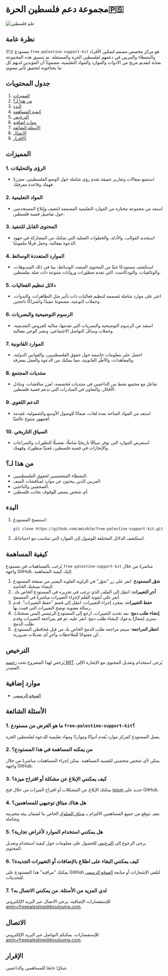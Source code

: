 # مجموعة دعم فلسطين الحرة🇵🇸

![علم فلسطين](https://static-00.iconduck.com/assets.00/flag-palestinian-territories-emoji-2048x1279-4hg6y8w5.png)

## نظرة عامة

🇵🇸 مستودع `free-palestine-support-kit` هو مركز مخصص مصمم لتمكين الأفراد والنشطاء والمربين في دعمهم لفلسطين الحرة والمستقلة. تم تنسيق هذه المجموعة بعناية لتقديم مزيج من الأدوات والموارد والمواد التعليمية، مضمونًا أن المؤيدين لديهم كل ما يحتاجونه لتحقيق تأثير معنوي.

## جدول المحتويات

1. [المميزات](#المميزات)
2. [من هذا لـ؟](#من-هذا-لـ)
3. [البدء](#البدء)
4. [كيفية المساهمة](#كيفية-المساهمة)
5. [الترخيص](#الترخيص)
6. [موارد إضافية](#موارد-إضافية)
7. [الأسئلة الشائعة](#الأسئلة-الشائعة)
8. [الاتصال](#الاتصال)
9. [الإقرار](#الإقرار)]
## المميزات

### 1. الرؤى والتحليلات
- استمتع بمقالات وتقارير عميقة تقدم رؤى شاملة حول الوضع الفلسطيني، معززةً فهمك وقاعدة معرفتك.

### 2. المواد التعليمية
- استفد من مجموعة مختارة من الموارد التعليمية المصممة لتثقيف وإبلاغ المستخدمين حول تفاصيل قضية فلسطين.

### 3. المحتوى القابل للتنفيذ
- استخدم القوالب، والأدلة، والخطوات العملية التي تمكنك من المشاركة في جهود الدعوة بفعالية، وجعل فرقًا ملموسًا.

### 4. الموارد المتعددة الوسائط
- استكشف مستودعًا غنيًا من المحتوى المتعدد الوسائط، بما في ذلك الفيديوهات، والوثائقيات، والبودكاست، التي تقدم منظورات وروايات متنوعة ذات صلة بفلسطين.

### 5. دلائل تنظيم الفعاليات
- اعثر على موارد شاملة مُصممة لتنظيم فعاليات ذات تأثير مثل التظاهرات، والندوات، وحملات التوعية، مضمونةً تنفيذًا واشتراكًا ناجحين.

### 6. الرسوم التوضيحية والبصريات
- استفد من الرسوم التوضيحية والبصريات التي تقدمها، مثالية للعروض التقديمية، وحملات وسائل التواصل الاجتماعي، ونشر الوعي بفعالية.

### 7. الموارد القانونية
- احصل على معلومات حاسمة حول حقوق الفلسطينيين، والقوانين الدولية، والمعاهدات، والأطُر القانونية، مما يمكنك من الدعوة والعمل بمعرفة.

### 8. منتديات المجتمع
- تفاعل مع مجتمع نشط من الداعمين في منتديات مُخصصة، تُعزز مناقشات، وتبادل الأفكار، والتعاون في المبادرات التي تدعم قضية فلسطين.

### 9. الدعم اللغوي
- استفد من المواد المتاحة بعدة لغات، ضمانًا للوصول الأوسع والشمولية، مُقدمة لجمهور متنوع عالميًا.

### 10. السياق التاريخي
- استعرض الموارد التي توفر سياقًا تاريخيًا شاملًا، تفصيلًا التطورات والصراعات والإنجازات في قضية فلسطين، مُغنيًا منظورك وفهمك.


## من هذا لـ؟

- النشطاء المتحمسين لحقوق الفلسطينيين.
- المربين الذين يبحثون عن موارد لمناقشات الصف.
- الصحفيين والباحثين.
- أي شخص يسعى للوقوف بجانب فلسطين.

## البدء

1. استنسخ المستودع:
   ```bash
   git clone https://github.com/aminblm/free-palestine-support-kit.git
   ```
2. استكشف الدلائل المختلفة للوصول إلى الموارد التي تتناسب مع احتياجاتك.

## كيفية المساهمة

يُرحب بالمساهمات في مستودع `free-palestine-support-kit` مباشرةً من خلال واجهة GitHub. إليك كيفية المساهمة:

1. **شوّر المستودع**: انقر على زر "شوّر" في الزاوية العلوية اليمنى من صفحة المستودع لإنشاء نسختك الخاصة.
2. **أجرِ التغييرات**: انتقل إلى الملف الذي ترغب في تحريره في المستودع الخاص بك. انقر على أيقونة القلم لإجراء التغييرات مباشرةً في المتصفح.
3. **حفظ التغييرات**: بمجرد إجراء التغييرات، انتقل إلى قسم "حفظ التغييرات". قدم رسالة معنوية توضح التغييرات التي قمت بها.
4. **إنشاء طلب دمج**: بعد تحديد التغييرات، ارجع إلى المستودع الرئيسي (ليس نسختك). سترى إشعارًا يدعوك لإنشاء طلب دمج. انقر عليه، ثم قم بمراجعة التغييرات وقدم طلب الدمج.
5. **انتظر المراجعة**: سيتم مراجعة طلب الدمج الخاص بك من قبل مُحافظي المستودع. كن مفتوحًا للملاحظات وأجرِ أي تعديلات ضرورية.

## الترخيص

يُرخص لهذا المشروع تحت [رخصة MIT](LICENSE). يُرجى استخدام وتعديل المحتوى مع الإشارة الإلى المصدر.

## موارد إضافية

- [الموقع الرسمي](https://aminblm.github.io/free-palestine-support-kit/)


## الأسئلة الشائعة

### 1. ما هو الغرض من مستودع `free-palestine-support-kit`؟
يعمل المستودع كمركز موارد يُقدم أدواتًا ومواردًا ومواد تعليمية للدعوة لفلسطين الحرة.

### 2. من يمكنه المساهمة في هذا المستودع؟
يمكن لأي شخص متحمس للقضية المساهمة. يمكن إجراء المساهمات مباشرةً من خلال واجهة GitHub.

### 3. كيف يمكنني الإبلاغ عن مشكلة أو اقتراح ميزة؟
يمكنك الإبلاغ عن المشكلات أو اقتراح الميزات من خلال فتح [issue](https://github.com/aminblm/free-palestine-support-kit/issues) جديد على GitHub.

### 4. هل هناك ميثاق توجيهي للمساهمين؟
نعم، نتوقع من جميع المساهمين الالتزام بـ [ميثاق السلوك](CODE_OF_CONDUCT.md) الخاص بنا لضمان بيئة محترمة وشاملة.

### 5. هل يمكنني استخدام الموارد لأغراض تجارية؟
يرجى الرجوع إلى [الترخيص](#الترخيص) للحصول على معلومات حول كيفية استخدام وتعديل المحتوى.

### 6. كيف يمكنني البقاء على اطلاع بالإضافات أو التغييرات الجديدة؟
يمكنك "مراقبة" هذا المستودع على GitHub لتلقي الإشعارات أو متابعة [الموقع الرسمي](https://aminblm.github.io/free-palestine-support-kit/) للتحديثات.

### 7. لدي المزيد من الأسئلة. من يمكنني الاتصال به؟
للإستفسارات الإضافية، يرجى الاتصال عبر البريد الإلكتروني [amin+freepalestine@boulouma.com](mailto:amin+freepalestine@boulouma.com).

## الاتصال

للإستفسارات، يمكنكم التواصل عبر البريد الإلكتروني [amin+freepalestine@boulouma.com](mailto:amin+freepalestine@boulouma.com).

## الإقرار

شكرًا خاصًا للمساهمين والداعمين.

